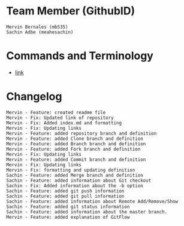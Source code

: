 # Team Member (GithubID)
    Mervin Bernales (mb535)
    Sachin Adbe (meahesachin)

# Commands and Terminology
   - [link](index.md)




# Changelog
    Mervin - Feature: created readme file
    Mervin - Fix: Updated link of repository
    Mervin - Fix: Added index.md and formatting
    Mervin - Fix: Updating links
    Mervin - Feature: added repository branch and definition
    Mervin - Feature: added Clone branch and definition
    Mervin - Feature: added Branch branch and definition
    Mervin - Feature: added Fork branch and definition
    Mervin - Fix: Updating links
    Mervin - Feature: added Commit branch and definition
    Mervin - Fix: Updating links
    Mervin - Fix: formatting and updating definition
    Sachin - Feature: added Merge branch and definition
    Sachin - Feature: added information about Git checkout
    Sachin - Fix: Added information about the -b option
    Sachin - Feature: added git push information
    Sachin - Feature: added git pull information
    Sachin - Feature: added information about Remote Add/Remove/Show
    Sachin - Feature: added git status information
    Sachin - Feature: added information about the master branch.
    Mervin - Feature: added explanation of GitFlow

